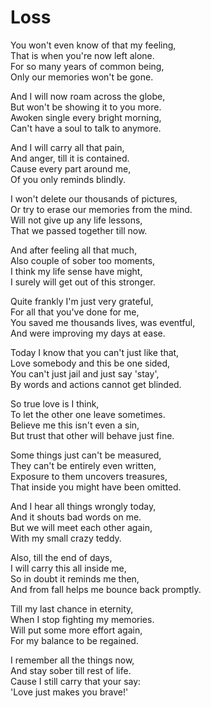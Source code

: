 # Loss

You won't even know of that my feeling,  
That is when you're now left alone.  
For so many years of common being,  
Only our memories won't be gone.  

And I will now roam across the globe,  
But won't be showing it to you more.  
Awoken single every bright morning,  
Can't have a soul to talk to anymore.  

And I will carry all that pain,  
And anger, till it is contained.  
Cause every part around me,  
Of you only reminds blindly.  

I won't delete our thousands of pictures,  
Or try to erase our memories from the mind.  
Will not give up any life lessons,  
That we passed together till now.  

And after feeling all that much,  
Also couple of sober too moments,  
I think my life sense have might,  
I surely will get out of this stronger.  

Quite frankly I'm just very grateful,  
For all that you've done for me,  
You saved me thousands lives, was eventful,  
And were improving my days at ease.  

Today I know that you can't just like that,  
Love somebody and this be one sided,  
You can't just jail and just say 'stay',  
By words and actions cannot get blinded.  

So true love is I think,  
To let the other one leave sometimes.  
Believe me this isn't even a sin,  
But trust that other will behave just fine.  

Some things just can't be measured,  
They can't be entirely even written,  
Exposure to them uncovers treasures,  
That inside you might have been omitted.  

And I hear all things wrongly today,  
And it shouts bad words on me.  
But we will meet each other again,  
With my small crazy teddy.  

Also, till the end of days,  
I will carry this all inside me,  
So in doubt it reminds me then,  
And from fall helps me bounce back promptly.  

Till my last chance in eternity,  
When I stop fighting my memories.  
Will put some more effort again,  
For my balance to be regained.  

I remember all the things now,  
And stay sober till rest of life.  
Cause I still carry that your say:  
'Love just makes you brave!'  
